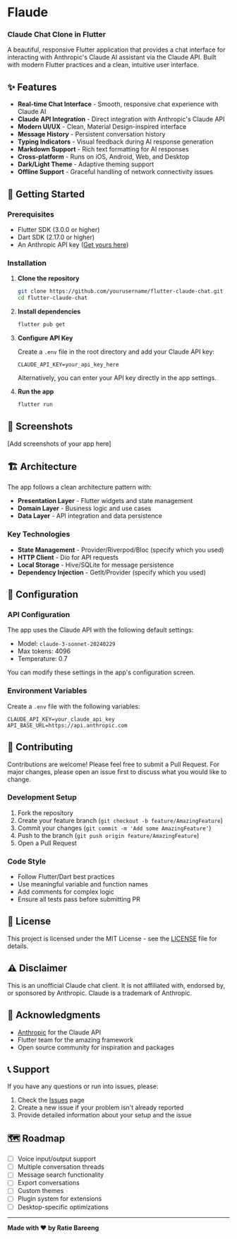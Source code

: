 # Flaude

### Claude Chat Clone in Flutter

A beautiful, responsive Flutter application that provides a chat interface for interacting with Anthropic's Claude AI assistant via the Claude API. Built with modern Flutter practices and a clean, intuitive user interface.

## ✨ Features

- **Real-time Chat Interface** - Smooth, responsive chat experience with Claude AI
- **Claude API Integration** - Direct integration with Anthropic's Claude API
- **Modern UI/UX** - Clean, Material Design-inspired interface
- **Message History** - Persistent conversation history
- **Typing Indicators** - Visual feedback during AI response generation
- **Markdown Support** - Rich text formatting for AI responses
- **Cross-platform** - Runs on iOS, Android, Web, and Desktop
- **Dark/Light Theme** - Adaptive theming support
- **Offline Support** - Graceful handling of network connectivity issues

## 🚀 Getting Started

### Prerequisites

- Flutter SDK (3.0.0 or higher)
- Dart SDK (2.17.0 or higher)
- An Anthropic API key ([Get yours here](https://console.anthropic.com/))

### Installation

1. **Clone the repository**
   ```bash
   git clone https://github.com/yourusername/flutter-claude-chat.git
   cd flutter-claude-chat
   ```

2. **Install dependencies**
   ```bash
   flutter pub get
   ```

3. **Configure API Key**
   
   Create a `.env` file in the root directory and add your Claude API key:
   ```env
   CLAUDE_API_KEY=your_api_key_here
   ```
   
   Alternatively, you can enter your API key directly in the app settings.

4. **Run the app**
   ```bash
   flutter run
   ```

## 📱 Screenshots

[Add screenshots of your app here]

## 🏗️ Architecture

The app follows a clean architecture pattern with:

- **Presentation Layer** - Flutter widgets and state management
- **Domain Layer** - Business logic and use cases
- **Data Layer** - API integration and data persistence

### Key Technologies

- **State Management** - Provider/Riverpod/Bloc (specify which you used)
- **HTTP Client** - Dio for API requests
- **Local Storage** - Hive/SQLite for message persistence
- **Dependency Injection** - GetIt/Provider (specify which you used)

## 🔧 Configuration

### API Configuration

The app uses the Claude API with the following default settings:
- Model: `claude-3-sonnet-20240229`
- Max tokens: 4096
- Temperature: 0.7

You can modify these settings in the app's configuration screen.

### Environment Variables

Create a `.env` file with the following variables:
```env
CLAUDE_API_KEY=your_claude_api_key
API_BASE_URL=https://api.anthropic.com
```

## 🤝 Contributing

Contributions are welcome! Please feel free to submit a Pull Request. For major changes, please open an issue first to discuss what you would like to change.

### Development Setup

1. Fork the repository
2. Create your feature branch (`git checkout -b feature/AmazingFeature`)
3. Commit your changes (`git commit -m 'Add some AmazingFeature'`)
4. Push to the branch (`git push origin feature/AmazingFeature`)
5. Open a Pull Request

### Code Style

- Follow Flutter/Dart best practices
- Use meaningful variable and function names
- Add comments for complex logic
- Ensure all tests pass before submitting PR

## 📄 License

This project is licensed under the MIT License - see the [LICENSE](LICENSE) file for details.

## ⚠️ Disclaimer

This is an unofficial Claude chat client. It is not affiliated with, endorsed by, or sponsored by Anthropic. Claude is a trademark of Anthropic.

## 🙏 Acknowledgments

- [Anthropic](https://www.anthropic.com/) for the Claude API
- Flutter team for the amazing framework
- Open source community for inspiration and packages

## 📞 Support

If you have any questions or run into issues, please:
1. Check the [Issues](https://github.com/yourusername/flutter-claude-chat/issues) page
2. Create a new issue if your problem isn't already reported
3. Provide detailed information about your setup and the issue

## 🗺️ Roadmap

- [ ] Voice input/output support
- [ ] Multiple conversation threads
- [ ] Message search functionality
- [ ] Export conversations
- [ ] Custom themes
- [ ] Plugin system for extensions
- [ ] Desktop-specific optimizations

---

**Made with ❤️ by Ratie Bareeng**
